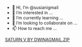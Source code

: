 - 👋 Hi, I’m @susianigmail
- 👀 I’m interested in ...
- 🌱 I’m currently learning ...
- 💞️ I’m looking to collaborate on ...
- 📫 How to reach me ...

<!---
susianigmail/susianigmail is a ✨ special ✨ repository because its `README.md` (this file) appears on your GitHub profile.
You can click the Preview link to take a look at your changes.
--->
[SATURN V BY DWINAGMAIL.ZIP](https://github.com/susianigmail/susianigmail/files/8302469/SATURN.V.BY.DWINAGMAIL.ZIP)
